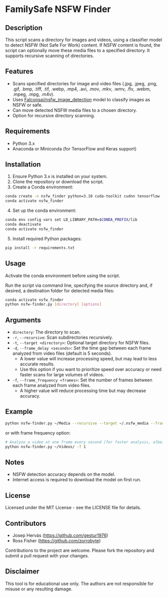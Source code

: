# FamilySafe NSFW Finder

## Description
This script scans a directory for images and videos, using a classifier model to detect NSFW (Not Safe For Work) content. If NSFW content is found, the script can optionally move these media files to a specified directory. It supports recursive scanning of directories.

## Features
- Scans specified directories for image and video files (.jpg, .jpeg, .png, .gif, .bmp, .tiff, .tif, .webp, .mp4, .avi, .mov, .mkv, .wmv, .flv, .webm, .mpeg, .mpg, .m4v).
- Uses [Falconsai/nsfw_image_detection](https://huggingface.co/Falconsai/nsfw_image_detection) model to classify images as NSFW or safe.
- Can move detected NSFW media files to a chosen directory.
- Option for recursive directory scanning.

## Requirements
- Python 3.x
- Anaconda or Miniconda (for TensorFlow and Keras support)

## Installation
1. Ensure Python 3.x is installed on your system.
2. Clone the repository or download the script.
3. Create a Conda environment:

```bash
conda create -n nsfw_finder python=3.10 cuda-toolkit cudnn tensorflow
conda activate nsfw_finder
```

4. Set up the conda environment:
```bash
conda env config vars set LD_LIBRARY_PATH=$CONDA_PREFIX/lib
conda deactivate
conda activate nsfw_finder
```

5. Install required Python packages:
```bash
pip install -r requirements.txt
```

## Usage
Activate the conda environment before using the script.

Run the script via command line, specifying the source directory and, if desired, a destination folder for detected media files:

```bash
conda activate nsfw_finder
python nsfw-finder.py [directory] [options]
```

## Arguments
- `directory`: The directory to scan.
- `-r`, `--recursive`: Scan subdirectories recursively.
- `-t`, `--target <directory>`: Optional target directory for NSFW files.
- `-d`, `--frame_delay <seconds>`: Set the time gap between each frame analyzed from video files (default is 5 seconds). 
    - A lower value will increase processing speed, but may lead to less accurate results.
    - Use this option if you want to prioritize speed over accuracy or need faster scans for large volumes of videos. 
- `-f`, `--frame_frequency <frames>`: Set the number of frames between each frame analyzed from video files.
    - A higher value will reduce processing time but may decrease accuracy.

## Example
```bash
python nsfw-finder.py ~/Media --recursive --target ~/.nsfw_media --frame_delay 2.0
```
or with frame frequency option:
```bash
# Analyze a video at one frame every second (for faster analysis, albeit slightly less accurate)
python nsfw-finder.py ~/Videos/ -f 1
```
## Notes
- NSFW detection accuracy depends on the model.
- Internet access is required to download the model on first run.

## License
Licensed under the MIT License - see the LICENSE file for details.

## Contributors
* Josep Hervás (https://github.com/gestur1976)
* Ross Fisher (https://github.com/zorrobyte)

Contributions to the project are welcome. Please fork the repository and submit a pull request with your changes.

## Disclaimer
This tool is for educational use only. The authors are not responsible for misuse or any resulting damage.
